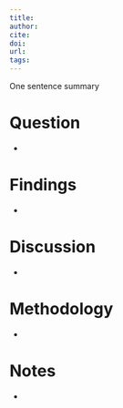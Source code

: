 ```yaml
---
title:
author:
cite:
doi:
url:
tags:
---
```


One sentence summary


# Question

-

# Findings

-

# Discussion

-

# Methodology

-

# Notes

-